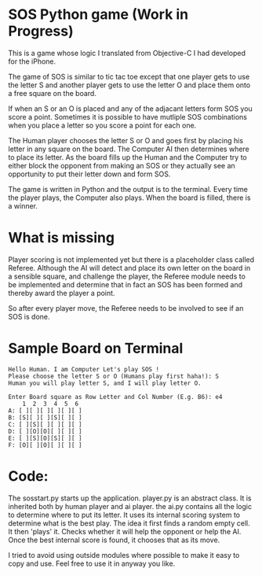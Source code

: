 SOS Python game (Work in Progress)
==================================

This is a game whose logic I translated from Objective-C I had developed for the iPhone.

The game of SOS is similar to tic tac toe except that one player gets to use the letter S and another player gets to use the letter O and place them onto a free square on the board.

If when an S or an O is placed and any of the adjacant letters form SOS you score a point. Sometimes it is possible to have mutliple SOS combinations when you place a letter so you score a point for each one.

The Human player chooses the letter S or O and goes first by placing his letter in any square on the board. The Computer AI then determines where to place its letter. As the board fills up the Human and the Computer try to either block the opponent from making an SOS or they actually see an opportunity to put their letter down and form SOS.

The game is written in Python and the output is to the terminal. Every time the player plays, the Computer also plays. When the board is filled, there is a winner.

What is missing
===============
Player scoring is not implemented yet but there is a placeholder class called Referee. Although the AI will detect and place its own letter on the board in a sensible square, and challenge the player, the Referee module needs to be implemented and determine that in fact an SOS has been formed and thereby award the player a point.

So after every player move, the Referee needs to be involved to see if an SOS is done.

Sample Board on Terminal
========================
```
Hello Human. I am Computer Let's play SOS !
Please choose the letter S or O (Humans play first haha!): S
Human you will play letter S, and I will play letter O. 

Enter Board square as Row Letter and Col Number (E.g. B6): e4
    1  2  3  4  5  6 
A: [ ][ ][ ][ ][ ][ ]
B: [S][ ][ ][S][ ][ ]
C: [ ][S][ ][ ][ ][ ]
D: [ ][O][O][ ][ ][ ]
E: [ ][S][O][S][ ][ ]
F: [O][ ][O][ ][ ][ ]
```

Code:
=====

The sosstart.py starts up the application.
player.py is an abstract class. It is inherited both by human player and ai player.
the ai.py contains all the logic to determine where to put its letter. It uses its internal scoring system to determine what is the best play. The idea it first finds a random empty cell. It then 'plays' it. Checks whether it will help the opponent or help the AI. Once the best internal score is found, it chooses that as its move.

I tried to avoid using outside modules where possible to make it easy to copy and use. Feel free to use it in anyway you like. 

